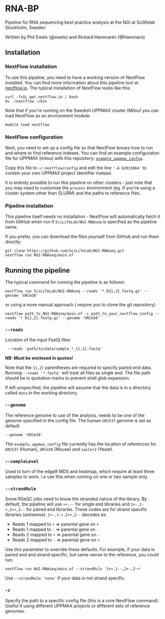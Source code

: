 # RNA-BP
Pipeline for RNA sequencing best practice analysis at the NGI at Scilifelab Stockholm, Sweden

Written by Phil Ewels (@ewels) and Rickard Hammarén (@Hammarn)

## Installation
### NextFlow installation
To use this pipeline, you need to have a working version of NextFlow installed. You can find more
information about this pipeline tool at [nextflow.io](http://www.nextflow.io/). The typical installation
of NextFlow looks like this:

```
curl -fsSL get.nextflow.io | bash
mv ./nextflow ~/bin
```
Note that if you're running on the Swedish UPPMAX cluster (Milou) you can load NextFlow as an
environment module:
```
module load nextflow
```

### NextFlow configuration
Next, you need to set up a config file so that NextFlow knows how to run and where to find reference
indexes. You can find an example configuration file for UPPMAX (milou) with this repository:
[`example_uppmax_config`](https://github.com/SciLifeLab/NGI-RNAseq/blob/master/example_uppmax_config).

Copy this file to `~/.nextflow/config` and edit the line `'-A b2013064'` to contain your own UPPMAX project
identifier instead.

It is entirely possible to run this pipeline on other clusters - just note that you may need to customise
the `process` environment (eg. if you're using a cluster system other than SLURM) and the paths to reference
files.

### Pipeline installation
This pipeline itself needs no installation - NextFlow will automatically fetch it from GitHub when run if
`SciLifeLab/NGI-RNAseq` is specified as the pipeline name.

If you prefer, you can download the files yourself from GitHub and run them directly:
```
git clone https://github.com/SciLifeLab/NGI-RNAseq.git
nextflow run NGI-RNAseq/main.nf
```

## Running the pipeline
The typical command for running the pipeline is as follows:
```
nextflow run SciLifeLab/NGI-RNAseq --reads '*_R{1,2}.fastq.gz' --genome 'GRCm38'
```
or using a more manual approach ( require you to clone the git repository)

```
nextflow path_to_NGI-RNAseq/main.nf -c path_to_your_nextflow_config --reads '*_R{1,2}.fastq.gz' --genome 'GRCm38'
```


### `--reads`
Location of the input FastQ files:
```
 --reads 'path/to/data/sample_*_{1,2}.fastq'
```

**NB: Must be enclosed in quotes!**

Note that the `{1,2}` parentheses are required to specify paired end data. Running `--reads '*.fastq'` will treat
all files as single end. The file path should be in quotation marks to prevent shell glob expansion.

If left unspecified, the pipeline will assume that the data is in a directory called `data` in the working directory.

### `--genome`
The reference genome to use of the analysis, needs to be one of the genome specified in the config file.
The human `GRCh37` genome is set as default.
```
--genome 'GRCm38'
```
The `example_uppmax_config` file currently has the location of references for `GRCh37` (Human), `GRCm38` (Mouse)
and `sacCer2` (Yeast).

### `--sampleLevel`
Used to turn of the edgeR MDS and heatmap, which require at least three samples to work. I.e use this when
running on one or two sample only.

### `--strandRule`
Some RSeQC jobs need to know the stranded nature of the library. By default, the pipeline will use
`++,--` for single end libraries and `1+-,1-+,2++,2--` for paired end libraries. These codes are for
strand specific libraries (antisense). `1+-,1-+,2++,2--` decodes as:

*  Reads 1 mapped to `+` => parental gene on `+`
*  Reads 1 mapped to `-` => parental gene on `-`
*  Reads 2 mapped to `+` => parental gene on `-`
*  Reads 2 mapped to `-` => parental gene on `+`

Use this parameter to override these defaults. For example, if your data is paired end and strand specific,
but same-sense to the reference, you could run:
```
nextflow run NGI-RNAseq/main.nf --strandRule '1++,1--,2+-,2-+'
```
Use `--strandRule 'none'` if your data is not strand specific.


### `-c`
Specify the path to a specific config file (this is a core NextFlow command). Useful if using different UPPMAX
projects or different sets of reference genomes.

